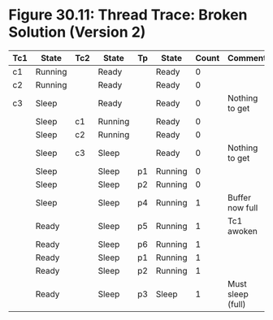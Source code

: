 # Figure 30.11: Thread Trace: Broken Solution (Version 2)

| Tc1 | State   | Tc2 | State   | Tp | State   | Count | Comment           |
|-----|---------|-----|---------|----|---------|-------|-------------------|
| c1  | Running |     | Ready   |    | Ready   | 0     |                   |
| c2  | Running |     | Ready   |    | Ready   | 0     |                   |
| c3  | Sleep   |     | Ready   |    | Ready   | 0     | Nothing to get    |
|     | Sleep   | c1  | Running |    | Ready   | 0     |                   |
|     | Sleep   | c2  | Running |    | Ready   | 0     |                   |
|     | Sleep   | c3  | Sleep   |    | Ready   | 0     | Nothing to get    |
|     | Sleep   |     | Sleep   | p1 | Running | 0     |                   |
|     | Sleep   |     | Sleep   | p2 | Running | 0     |                   |
|     | Sleep   |     | Sleep   | p4 | Running | 1     | Buffer now full   |
|     | Ready   |     | Sleep   | p5 | Running | 1     | Tc1 awoken        |
|     | Ready   |     | Sleep   | p6 | Running | 1     |                   |
|     | Ready   |     | Sleep   | p1 | Running | 1     |                   |
|     | Ready   |     | Sleep   | p2 | Running | 1     |                   |
|     | Ready   |     | Sleep   | p3 | Sleep   | 1     | Must sleep (full) |
